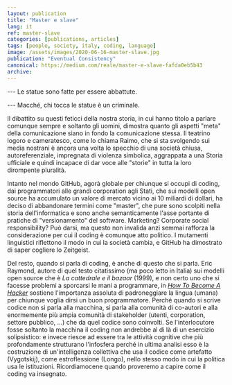 ```yaml
---
layout: publication
title: "Master e slave"
lang: it
ref: master-slave
categories: [publications, articles]
tags: [people, society, italy, coding, language]
image: /assets/images/2020-06-16-master-slave.jpg
publication: "Eventual Consistency"
canonical: https://medium.com/reale/master-e-slave-fafda0eb5b43
archive:
---
```


--- Le statue sono fatte per essere abbattute.

--- Macché, chi tocca le statue è un criminale.

Il dibattito su questi feticci della nostra storia, in cui hanno titolo a parlare comunque sempre e soltanto gli uomini, dimostra quanto gli aspetti "meta" della comunicazione siano in fondo la comunicazione stessa. Il teatrino logoro e cameratesco, come lo chiama Raimo, che si sta svolgendo sui media nostrani è ancora una volta lo specchio di una società chiusa, autoreferenziale, impregnata di violenza simbolica, aggrappata a una Storia ufficiale e quindi incapace di dar voce alle "storie" in tutta la loro dirompente pluralità.

Intanto nel mondo GitHub, agorà globale per chiunque si occupi di coding, dai programmatori alle grandi corporation agli Stati, che sui modelli open source ha accumulato un valore di mercato vicino ai 10 miliardi di dollari, ha deciso di abbandonare termini come "master", che pure sono scolpiti nella storia dell'informatica e sono anche semanticamente l'asse portante di pratiche di "versionamento" del software. Marketing? Corporate social responsibility? Può darsi, ma questo non invalida anzi semmai rafforza la considerazione per cui il coding è comunque atto politico. I mutamenti linguistici riflettono il modo in cui la società cambia, e GitHub ha dimostrato di saper cogliere lo Zeitgeist.

Del resto, quando si parla di coding, è anche di questo che si parla. Eric Raymond, autore di quel testo citatissimo (ma poco letto in Italia) sui modelli open source che è *La cattedrale e il bazaar* (1999), e non certo uno che si facesse problemi a sporcarsi le mani a programmare, in [*How To Become A Hacker*](http://www.catb.org/esr/faqs/hacker-howto.html) sostiene l'importanza assoluta di padroneggiare la lingua (umana) per chiunque voglia dirsi un buon programmatore. Perché quando si scrive codice non si parla alla macchina, si parla alla comunità di co-autori e alla enormemente più ampia comunità di stakeholder (utenti, corporation, settore pubblico, ...) che da quel codice sono coinvolti. Se l'interlocutore fosse soltanto la macchina il coding non andrebbe al di là di un esercizio solipsistico: e invece riesce ad essere tra le attività cognitive che più profondamente strutturano l'infosfera perché in ultima analisi esso è la costruzione di un'intelligenza collettiva che usa il codice come artefatto (Vygotskij), come estroflessione (Longo), nello stesso modo in cui la politica usa le istituzioni. Ricordiamocene quando proveremo a capire come il coding va insegnato.
